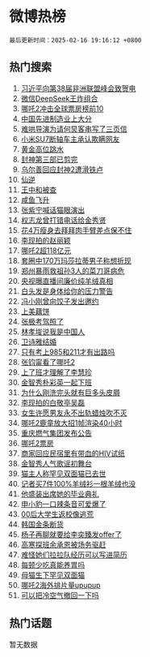 # 微博热榜

`最后更新时间：2025-02-16 19:16:12 +0800`

## 热门搜索

1. [习近平向第38届非洲联盟峰会致贺电](https://m.weibo.cn/search?containerid=100103type%3D1%26t%3D10%26q%3D%23%E4%B9%A0%E8%BF%91%E5%B9%B3%E5%90%91%E7%AC%AC38%E5%B1%8A%E9%9D%9E%E6%B4%B2%E8%81%94%E7%9B%9F%E5%B3%B0%E4%BC%9A%E8%87%B4%E8%B4%BA%E7%94%B5%23&stream_entry_id=51&isnewpage=1&extparam=seat%3D1%26stream_entry_id%3D51%26pos%3D0%26c_type%3D51%26cate%3D10103%26q%3D%2523%25E4%25B9%25A0%25E8%25BF%2591%25E5%25B9%25B3%25E5%2590%2591%25E7%25AC%25AC38%25E5%25B1%258A%25E9%259D%259E%25E6%25B4%25B2%25E8%2581%2594%25E7%259B%259F%25E5%25B3%25B0%25E4%25BC%259A%25E8%2587%25B4%25E8%25B4%25BA%25E7%2594%25B5%2523%26dgr%3D0%26filter_type%3Drealtimehot%26display_time%3D1739704571%26pre_seqid%3D17397045714320225580141)
1. [微信DeepSeek王炸组合](https://m.weibo.cn/search?containerid=100103type%3D1%26t%3D10%26q%3D%23%E5%BE%AE%E4%BF%A1DeepSeek%E7%8E%8B%E7%82%B8%E7%BB%84%E5%90%88%23&stream_entry_id=31&isnewpage=1&extparam=seat%3D1%26realpos%3D1%26pos%3D0%26flag%3D1%26band_rank%3D1%26filter_type%3Drealtimehot%26lcate%3D5001%26c_type%3D31%26cate%3D5001%26stream_entry_id%3D31%26dgr%3D0%26q%3D%2523%25E5%25BE%25AE%25E4%25BF%25A1DeepSeek%25E7%258E%258B%25E7%2582%25B8%25E7%25BB%2584%25E5%2590%2588%2523%26display_time%3D1739704571%26pre_seqid%3D17397045714320225580141)
1. [哪吒2冲击全球票房榜前10](https://m.weibo.cn/search?containerid=100103type%3D1%26t%3D10%26q%3D%23%E5%93%AA%E5%90%922%E5%86%B2%E5%87%BB%E5%85%A8%E7%90%83%E7%A5%A8%E6%88%BF%E6%A6%9C%E5%89%8D10%23&stream_entry_id=31&isnewpage=1&extparam=seat%3D1%26realpos%3D2%26pos%3D1%26flag%3D2%26band_rank%3D2%26filter_type%3Drealtimehot%26lcate%3D5001%26c_type%3D31%26cate%3D5001%26stream_entry_id%3D31%26dgr%3D0%26q%3D%2523%25E5%2593%25AA%25E5%2590%25922%25E5%2586%25B2%25E5%2587%25BB%25E5%2585%25A8%25E7%2590%2583%25E7%25A5%25A8%25E6%2588%25BF%25E6%25A6%259C%25E5%2589%258D10%2523%26display_time%3D1739704571%26pre_seqid%3D17397045714320225580141)
1. [中国先进制造业上大分](https://m.weibo.cn/search?containerid=100103type%3D1%26t%3D10%26q%3D%23%E4%B8%AD%E5%9B%BD%E5%85%88%E8%BF%9B%E5%88%B6%E9%80%A0%E4%B8%9A%E4%B8%8A%E5%A4%A7%E5%88%86%23&stream_entry_id=31&isnewpage=1&extparam=seat%3D1%26realpos%3D3%26pos%3D2%26flag%3D0%26band_rank%3D3%26filter_type%3Drealtimehot%26lcate%3D5001%26c_type%3D31%26cate%3D5001%26stream_entry_id%3D31%26dgr%3D0%26q%3D%2523%25E4%25B8%25AD%25E5%259B%25BD%25E5%2585%2588%25E8%25BF%259B%25E5%2588%25B6%25E9%2580%25A0%25E4%25B8%259A%25E4%25B8%258A%25E5%25A4%25A7%25E5%2588%2586%2523%26display_time%3D1739704571%26pre_seqid%3D17397045714320225580141)
1. [难哄导演为请何炅客串写了三页信](https://m.weibo.cn/search?containerid=100103type%3D1%26t%3D10%26q%3D%23%E9%9A%BE%E5%93%84%E5%AF%BC%E6%BC%94%E4%B8%BA%E8%AF%B7%E4%BD%95%E7%82%85%E5%AE%A2%E4%B8%B2%E5%86%99%E4%BA%86%E4%B8%89%E9%A1%B5%E4%BF%A1%23&stream_entry_id=31&isnewpage=1&extparam=seat%3D1%26realpos%3D4%26pos%3D3%26flag%3D2%26band_rank%3D4%26filter_type%3Drealtimehot%26lcate%3D5001%26c_type%3D31%26cate%3D5001%26stream_entry_id%3D31%26dgr%3D0%26q%3D%2523%25E9%259A%25BE%25E5%2593%2584%25E5%25AF%25BC%25E6%25BC%2594%25E4%25B8%25BA%25E8%25AF%25B7%25E4%25BD%2595%25E7%2582%2585%25E5%25AE%25A2%25E4%25B8%25B2%25E5%2586%2599%25E4%25BA%2586%25E4%25B8%2589%25E9%25A1%25B5%25E4%25BF%25A1%2523%26display_time%3D1739704571%26pre_seqid%3D17397045714320225580141)
1. [小米SU7断轴车主承认欺瞒网友](https://m.weibo.cn/search?containerid=100103type%3D1%26t%3D10%26q%3D%23%E5%B0%8F%E7%B1%B3SU7%E6%96%AD%E8%BD%B4%E8%BD%A6%E4%B8%BB%E6%89%BF%E8%AE%A4%E6%AC%BA%E7%9E%92%E7%BD%91%E5%8F%8B%23&stream_entry_id=31&isnewpage=1&extparam=seat%3D1%26realpos%3D5%26pos%3D4%26flag%3D0%26band_rank%3D5%26filter_type%3Drealtimehot%26lcate%3D5001%26c_type%3D31%26cate%3D5001%26stream_entry_id%3D31%26dgr%3D0%26q%3D%2523%25E5%25B0%258F%25E7%25B1%25B3SU7%25E6%2596%25AD%25E8%25BD%25B4%25E8%25BD%25A6%25E4%25B8%25BB%25E6%2589%25BF%25E8%25AE%25A4%25E6%25AC%25BA%25E7%259E%2592%25E7%25BD%2591%25E5%258F%258B%2523%26display_time%3D1739704571%26pre_seqid%3D17397045714320225580141)
1. [黄金高位跳水](https://m.weibo.cn/search?containerid=100103type%3D1%26t%3D10%26q%3D%23%E9%BB%84%E9%87%91%E9%AB%98%E4%BD%8D%E8%B7%B3%E6%B0%B4%23&stream_entry_id=31&isnewpage=1&extparam=seat%3D1%26realpos%3D6%26pos%3D5%26flag%3D2%26band_rank%3D6%26filter_type%3Drealtimehot%26lcate%3D5001%26c_type%3D31%26cate%3D5001%26stream_entry_id%3D31%26dgr%3D0%26q%3D%2523%25E9%25BB%2584%25E9%2587%2591%25E9%25AB%2598%25E4%25BD%258D%25E8%25B7%25B3%25E6%25B0%25B4%2523%26display_time%3D1739704571%26pre_seqid%3D17397045714320225580141)
1. [封神第三部已剪完](https://m.weibo.cn/search?containerid=100103type%3D1%26t%3D10%26q%3D%23%E5%B0%81%E7%A5%9E%E7%AC%AC%E4%B8%89%E9%83%A8%E5%B7%B2%E5%89%AA%E5%AE%8C%23&stream_entry_id=31&isnewpage=1&extparam=seat%3D1%26realpos%3D7%26pos%3D6%26flag%3D1%26band_rank%3D7%26filter_type%3Drealtimehot%26lcate%3D5001%26c_type%3D31%26cate%3D5001%26stream_entry_id%3D31%26dgr%3D0%26q%3D%2523%25E5%25B0%2581%25E7%25A5%259E%25E7%25AC%25AC%25E4%25B8%2589%25E9%2583%25A8%25E5%25B7%25B2%25E5%2589%25AA%25E5%25AE%258C%2523%26display_time%3D1739704571%26pre_seqid%3D17397045714320225580141)
1. [乌尔善回应封神2遭滑铁卢](https://m.weibo.cn/search?containerid=100103type%3D1%26t%3D10%26q%3D%23%E4%B9%8C%E5%B0%94%E5%96%84%E5%9B%9E%E5%BA%94%E5%B0%81%E7%A5%9E2%E9%81%AD%E6%BB%91%E9%93%81%E5%8D%A2%23&stream_entry_id=31&isnewpage=1&extparam=seat%3D1%26realpos%3D8%26pos%3D7%26flag%3D1%26band_rank%3D8%26filter_type%3Drealtimehot%26lcate%3D5001%26c_type%3D31%26cate%3D5001%26stream_entry_id%3D31%26dgr%3D0%26q%3D%2523%25E4%25B9%258C%25E5%25B0%2594%25E5%2596%2584%25E5%259B%259E%25E5%25BA%2594%25E5%25B0%2581%25E7%25A5%259E2%25E9%2581%25AD%25E6%25BB%2591%25E9%2593%2581%25E5%258D%25A2%2523%26display_time%3D1739704571%26pre_seqid%3D17397045714320225580141)
1. [仙逆](https://m.weibo.cn/search?containerid=100103type%3D1%26t%3D10%26q%3D%E4%BB%99%E9%80%86&stream_entry_id=31&isnewpage=1&extparam=seat%3D1%26realpos%3D9%26pos%3D8%26flag%3D1%26band_rank%3D9%26filter_type%3Drealtimehot%26lcate%3D5001%26c_type%3D31%26cate%3D5001%26stream_entry_id%3D31%26dgr%3D0%26q%3D%25E4%25BB%2599%25E9%2580%2586%26display_time%3D1739704571%26pre_seqid%3D17397045714320225580141)
1. [王中和被查](https://m.weibo.cn/search?containerid=100103type%3D1%26t%3D10%26q%3D%23%E7%8E%8B%E4%B8%AD%E5%92%8C%E8%A2%AB%E6%9F%A5%23&stream_entry_id=31&isnewpage=1&extparam=seat%3D1%26realpos%3D10%26pos%3D9%26flag%3D1%26band_rank%3D10%26filter_type%3Drealtimehot%26lcate%3D5001%26c_type%3D31%26cate%3D5001%26stream_entry_id%3D31%26dgr%3D0%26q%3D%2523%25E7%258E%258B%25E4%25B8%25AD%25E5%2592%258C%25E8%25A2%25AB%25E6%259F%25A5%2523%26display_time%3D1739704571%26pre_seqid%3D17397045714320225580141)
1. [咸鱼飞升](https://m.weibo.cn/search?containerid=100103type%3D1%26t%3D10%26q%3D%E5%92%B8%E9%B1%BC%E9%A3%9E%E5%8D%87&stream_entry_id=31&isnewpage=1&extparam=seat%3D1%26realpos%3D11%26pos%3D10%26flag%3D0%26band_rank%3D11%26filter_type%3Drealtimehot%26lcate%3D5001%26c_type%3D31%26cate%3D5001%26stream_entry_id%3D31%26dgr%3D0%26q%3D%25E5%2592%25B8%25E9%25B1%25BC%25E9%25A3%259E%25E5%258D%2587%26display_time%3D1739704571%26pre_seqid%3D17397045714320225580141)
1. [张紫宁喊话猫眼演出](https://m.weibo.cn/search?containerid=100103type%3D1%26t%3D10%26q%3D%23%E5%BC%A0%E7%B4%AB%E5%AE%81%E5%96%8A%E8%AF%9D%E7%8C%AB%E7%9C%BC%E6%BC%94%E5%87%BA%23&stream_entry_id=31&isnewpage=1&extparam=seat%3D1%26realpos%3D12%26pos%3D11%26flag%3D1%26band_rank%3D12%26filter_type%3Drealtimehot%26lcate%3D5001%26c_type%3D31%26cate%3D5001%26stream_entry_id%3D31%26dgr%3D0%26q%3D%2523%25E5%25BC%25A0%25E7%25B4%25AB%25E5%25AE%2581%25E5%2596%258A%25E8%25AF%259D%25E7%258C%25AB%25E7%259C%25BC%25E6%25BC%2594%25E5%2587%25BA%2523%26display_time%3D1739704571%26pre_seqid%3D17397045714320225580141)
1. [权志龙曾打错电话给金秀贤](https://m.weibo.cn/search?containerid=100103type%3D1%26t%3D10%26q%3D%23%E6%9D%83%E5%BF%97%E9%BE%99%E6%9B%BE%E6%89%93%E9%94%99%E7%94%B5%E8%AF%9D%E7%BB%99%E9%87%91%E7%A7%80%E8%B4%A4%23&stream_entry_id=31&isnewpage=1&extparam=seat%3D1%26realpos%3D13%26pos%3D12%26flag%3D1%26band_rank%3D13%26filter_type%3Drealtimehot%26lcate%3D5001%26c_type%3D31%26cate%3D5001%26stream_entry_id%3D31%26dgr%3D0%26q%3D%2523%25E6%259D%2583%25E5%25BF%2597%25E9%25BE%2599%25E6%259B%25BE%25E6%2589%2593%25E9%2594%2599%25E7%2594%25B5%25E8%25AF%259D%25E7%25BB%2599%25E9%2587%2591%25E7%25A7%2580%25E8%25B4%25A4%2523%26display_time%3D1739704571%26pre_seqid%3D17397045714320225580141)
1. [花4万瘦身去拜拜肉手臂差点保不住](https://m.weibo.cn/search?containerid=100103type%3D1%26t%3D10%26q%3D%23%E8%8A%B14%E4%B8%87%E7%98%A6%E8%BA%AB%E5%8E%BB%E6%8B%9C%E6%8B%9C%E8%82%89%E6%89%8B%E8%87%82%E5%B7%AE%E7%82%B9%E4%BF%9D%E4%B8%8D%E4%BD%8F%23&stream_entry_id=31&isnewpage=1&extparam=seat%3D1%26realpos%3D14%26pos%3D13%26flag%3D0%26band_rank%3D14%26filter_type%3Drealtimehot%26lcate%3D5001%26c_type%3D31%26cate%3D5001%26stream_entry_id%3D31%26dgr%3D0%26q%3D%2523%25E8%258A%25B14%25E4%25B8%2587%25E7%2598%25A6%25E8%25BA%25AB%25E5%258E%25BB%25E6%258B%259C%25E6%258B%259C%25E8%2582%2589%25E6%2589%258B%25E8%2587%2582%25E5%25B7%25AE%25E7%2582%25B9%25E4%25BF%259D%25E4%25B8%258D%25E4%25BD%258F%2523%26display_time%3D1739704571%26pre_seqid%3D17397045714320225580141)
1. [李现拍的赵丽颖](https://m.weibo.cn/search?containerid=100103type%3D1%26t%3D10%26q%3D%23%E6%9D%8E%E7%8E%B0%E6%8B%8D%E7%9A%84%E8%B5%B5%E4%B8%BD%E9%A2%96%23&stream_entry_id=31&isnewpage=1&extparam=seat%3D1%26realpos%3D15%26pos%3D14%26flag%3D2%26band_rank%3D15%26filter_type%3Drealtimehot%26lcate%3D5001%26c_type%3D31%26cate%3D5001%26stream_entry_id%3D31%26dgr%3D0%26q%3D%2523%25E6%259D%258E%25E7%258E%25B0%25E6%258B%258D%25E7%259A%2584%25E8%25B5%25B5%25E4%25B8%25BD%25E9%25A2%2596%2523%26display_time%3D1739704571%26pre_seqid%3D17397045714320225580141)
1. [哪吒2超118亿元](https://m.weibo.cn/search?containerid=100103type%3D1%26t%3D10%26q%3D%23%E5%93%AA%E5%90%922%E8%B6%85118%E4%BA%BF%E5%85%83%23&stream_entry_id=31&isnewpage=1&extparam=seat%3D1%26realpos%3D16%26pos%3D15%26flag%3D0%26band_rank%3D16%26filter_type%3Drealtimehot%26lcate%3D5001%26c_type%3D31%26cate%3D5001%26stream_entry_id%3D31%26dgr%3D0%26q%3D%2523%25E5%2593%25AA%25E5%2590%25922%25E8%25B6%2585118%25E4%25BA%25BF%25E5%2585%2583%2523%26display_time%3D1739704571%26pre_seqid%3D17397045714320225580141)
1. [套圈中170万玛莎拉蒂男子称想折现](https://m.weibo.cn/search?containerid=100103type%3D1%26t%3D10%26q%3D%23%E5%A5%97%E5%9C%88%E4%B8%AD170%E4%B8%87%E7%8E%9B%E8%8E%8E%E6%8B%89%E8%92%82%E7%94%B7%E5%AD%90%E7%A7%B0%E6%83%B3%E6%8A%98%E7%8E%B0%23&stream_entry_id=31&isnewpage=1&extparam=seat%3D1%26realpos%3D17%26pos%3D16%26flag%3D2%26band_rank%3D17%26filter_type%3Drealtimehot%26lcate%3D5001%26c_type%3D31%26cate%3D5001%26stream_entry_id%3D31%26dgr%3D0%26q%3D%2523%25E5%25A5%2597%25E5%259C%2588%25E4%25B8%25AD170%25E4%25B8%2587%25E7%258E%259B%25E8%258E%258E%25E6%258B%2589%25E8%2592%2582%25E7%2594%25B7%25E5%25AD%2590%25E7%25A7%25B0%25E6%2583%25B3%25E6%258A%2598%25E7%258E%25B0%2523%26display_time%3D1739704571%26pre_seqid%3D17397045714320225580141)
1. [郑州暴雨救祖孙3人的菜刀哥病危](https://m.weibo.cn/search?containerid=100103type%3D1%26t%3D10%26q%3D%23%E9%83%91%E5%B7%9E%E6%9A%B4%E9%9B%A8%E6%95%91%E7%A5%96%E5%AD%993%E4%BA%BA%E7%9A%84%E8%8F%9C%E5%88%80%E5%93%A5%E7%97%85%E5%8D%B1%23&stream_entry_id=31&isnewpage=1&extparam=seat%3D1%26realpos%3D18%26pos%3D17%26flag%3D1%26band_rank%3D18%26filter_type%3Drealtimehot%26lcate%3D5001%26c_type%3D31%26cate%3D5001%26stream_entry_id%3D31%26dgr%3D0%26q%3D%2523%25E9%2583%2591%25E5%25B7%259E%25E6%259A%25B4%25E9%259B%25A8%25E6%2595%2591%25E7%25A5%2596%25E5%25AD%25993%25E4%25BA%25BA%25E7%259A%2584%25E8%258F%259C%25E5%2588%2580%25E5%2593%25A5%25E7%2597%2585%25E5%258D%25B1%2523%26display_time%3D1739704571%26pre_seqid%3D17397045714320225580141)
1. [央视曝直播间廉价纯羊绒真相](https://m.weibo.cn/search?containerid=100103type%3D1%26t%3D10%26q%3D%23%E5%A4%AE%E8%A7%86%E6%9B%9D%E7%9B%B4%E6%92%AD%E9%97%B4%E5%BB%89%E4%BB%B7%E7%BA%AF%E7%BE%8A%E7%BB%92%E7%9C%9F%E7%9B%B8%23&stream_entry_id=31&isnewpage=1&extparam=seat%3D1%26realpos%3D19%26pos%3D18%26flag%3D0%26band_rank%3D19%26filter_type%3Drealtimehot%26lcate%3D5001%26c_type%3D31%26cate%3D5001%26stream_entry_id%3D31%26dgr%3D0%26q%3D%2523%25E5%25A4%25AE%25E8%25A7%2586%25E6%259B%259D%25E7%259B%25B4%25E6%2592%25AD%25E9%2597%25B4%25E5%25BB%2589%25E4%25BB%25B7%25E7%25BA%25AF%25E7%25BE%258A%25E7%25BB%2592%25E7%259C%259F%25E7%259B%25B8%2523%26display_time%3D1739704571%26pre_seqid%3D17397045714320225580141)
1. [白头发是身体给你的压力警告](https://m.weibo.cn/search?containerid=100103type%3D1%26t%3D10%26q%3D%23%E7%99%BD%E5%A4%B4%E5%8F%91%E6%98%AF%E8%BA%AB%E4%BD%93%E7%BB%99%E4%BD%A0%E7%9A%84%E5%8E%8B%E5%8A%9B%E8%AD%A6%E5%91%8A%23&stream_entry_id=31&isnewpage=1&extparam=seat%3D1%26realpos%3D20%26pos%3D19%26flag%3D0%26band_rank%3D20%26filter_type%3Drealtimehot%26lcate%3D5001%26c_type%3D31%26cate%3D5001%26stream_entry_id%3D31%26dgr%3D0%26q%3D%2523%25E7%2599%25BD%25E5%25A4%25B4%25E5%258F%2591%25E6%2598%25AF%25E8%25BA%25AB%25E4%25BD%2593%25E7%25BB%2599%25E4%25BD%25A0%25E7%259A%2584%25E5%258E%258B%25E5%258A%259B%25E8%25AD%25A6%25E5%2591%258A%2523%26display_time%3D1739704571%26pre_seqid%3D17397045714320225580141)
1. [冯小刚曾向饺子发出邀约](https://m.weibo.cn/search?containerid=100103type%3D1%26t%3D10%26q%3D%23%E5%86%AF%E5%B0%8F%E5%88%9A%E6%9B%BE%E5%90%91%E9%A5%BA%E5%AD%90%E5%8F%91%E5%87%BA%E9%82%80%E7%BA%A6%23&stream_entry_id=31&isnewpage=1&extparam=seat%3D1%26realpos%3D21%26pos%3D20%26flag%3D1%26band_rank%3D21%26filter_type%3Drealtimehot%26lcate%3D5001%26c_type%3D31%26cate%3D5001%26stream_entry_id%3D31%26dgr%3D0%26q%3D%2523%25E5%2586%25AF%25E5%25B0%258F%25E5%2588%259A%25E6%259B%25BE%25E5%2590%2591%25E9%25A5%25BA%25E5%25AD%2590%25E5%258F%2591%25E5%2587%25BA%25E9%2582%2580%25E7%25BA%25A6%2523%26display_time%3D1739704571%26pre_seqid%3D17397045714320225580141)
1. [上美藕饼](https://m.weibo.cn/search?containerid=100103type%3D1%26t%3D10%26q%3D%E4%B8%8A%E7%BE%8E%E8%97%95%E9%A5%BC&stream_entry_id=31&isnewpage=1&extparam=seat%3D1%26realpos%3D22%26pos%3D21%26flag%3D0%26band_rank%3D22%26filter_type%3Drealtimehot%26lcate%3D5001%26c_type%3D31%26cate%3D5001%26stream_entry_id%3D31%26dgr%3D0%26q%3D%25E4%25B8%258A%25E7%25BE%258E%25E8%2597%2595%25E9%25A5%25BC%26display_time%3D1739704571%26pre_seqid%3D17397045714320225580141)
1. [张极考驾照了](https://m.weibo.cn/search?containerid=100103type%3D1%26t%3D10%26q%3D%23%E5%BC%A0%E6%9E%81%E8%80%83%E9%A9%BE%E7%85%A7%E4%BA%86%23&stream_entry_id=31&isnewpage=1&extparam=seat%3D1%26realpos%3D23%26pos%3D22%26flag%3D1%26band_rank%3D23%26filter_type%3Drealtimehot%26lcate%3D5001%26c_type%3D31%26cate%3D5001%26stream_entry_id%3D31%26dgr%3D0%26q%3D%2523%25E5%25BC%25A0%25E6%259E%2581%25E8%2580%2583%25E9%25A9%25BE%25E7%2585%25A7%25E4%25BA%2586%2523%26display_time%3D1739704571%26pre_seqid%3D17397045714320225580141)
1. [林孝埈说我是中国人](https://m.weibo.cn/search?containerid=100103type%3D1%26t%3D10%26q%3D%23%E6%9E%97%E5%AD%9D%E5%9F%88%E8%AF%B4%E6%88%91%E6%98%AF%E4%B8%AD%E5%9B%BD%E4%BA%BA%23&stream_entry_id=31&isnewpage=1&extparam=seat%3D1%26realpos%3D24%26pos%3D23%26flag%3D0%26band_rank%3D24%26filter_type%3Drealtimehot%26lcate%3D5001%26c_type%3D31%26cate%3D5001%26stream_entry_id%3D31%26dgr%3D0%26q%3D%2523%25E6%259E%2597%25E5%25AD%259D%25E5%259F%2588%25E8%25AF%25B4%25E6%2588%2591%25E6%2598%25AF%25E4%25B8%25AD%25E5%259B%25BD%25E4%25BA%25BA%2523%26display_time%3D1739704571%26pre_seqid%3D17397045714320225580141)
1. [卫诗雅结婚](https://m.weibo.cn/search?containerid=100103type%3D1%26t%3D10%26q%3D%23%E5%8D%AB%E8%AF%97%E9%9B%85%E7%BB%93%E5%A9%9A%23&stream_entry_id=31&isnewpage=1&extparam=seat%3D1%26realpos%3D25%26pos%3D24%26flag%3D0%26band_rank%3D25%26filter_type%3Drealtimehot%26lcate%3D5001%26c_type%3D31%26cate%3D5001%26stream_entry_id%3D31%26dgr%3D0%26q%3D%2523%25E5%258D%25AB%25E8%25AF%2597%25E9%259B%2585%25E7%25BB%2593%25E5%25A9%259A%2523%26display_time%3D1739704571%26pre_seqid%3D17397045714320225580141)
1. [只有考上985和211才有出路吗](https://m.weibo.cn/search?containerid=100103type%3D1%26t%3D10%26q%3D%23%E5%8F%AA%E6%9C%89%E8%80%83%E4%B8%8A985%E5%92%8C211%E6%89%8D%E6%9C%89%E5%87%BA%E8%B7%AF%E5%90%97%23&stream_entry_id=31&isnewpage=1&extparam=seat%3D1%26realpos%3D26%26pos%3D25%26flag%3D1%26band_rank%3D26%26filter_type%3Drealtimehot%26lcate%3D5001%26c_type%3D31%26cate%3D5001%26stream_entry_id%3D31%26dgr%3D0%26q%3D%2523%25E5%258F%25AA%25E6%259C%2589%25E8%2580%2583%25E4%25B8%258A985%25E5%2592%258C211%25E6%2589%258D%25E6%259C%2589%25E5%2587%25BA%25E8%25B7%25AF%25E5%2590%2597%2523%26display_time%3D1739704571%26pre_seqid%3D17397045714320225580141)
1. [张钧甯看了哪吒2](https://m.weibo.cn/search?containerid=100103type%3D1%26t%3D10%26q%3D%23%E5%BC%A0%E9%92%A7%E7%94%AF%E7%9C%8B%E4%BA%86%E5%93%AA%E5%90%922%23&stream_entry_id=31&isnewpage=1&extparam=seat%3D1%26realpos%3D27%26pos%3D26%26flag%3D1%26band_rank%3D27%26filter_type%3Drealtimehot%26lcate%3D5001%26c_type%3D31%26cate%3D5001%26stream_entry_id%3D31%26dgr%3D0%26q%3D%2523%25E5%25BC%25A0%25E9%2592%25A7%25E7%2594%25AF%25E7%259C%258B%25E4%25BA%2586%25E5%2593%25AA%25E5%2590%25922%2523%26display_time%3D1739704571%26pre_seqid%3D17397045714320225580141)
1. [上了班才理解了李慧珍](https://m.weibo.cn/search?containerid=100103type%3D1%26t%3D10%26q%3D%E4%B8%8A%E4%BA%86%E7%8F%AD%E6%89%8D%E7%90%86%E8%A7%A3%E4%BA%86%E6%9D%8E%E6%85%A7%E7%8F%8D&stream_entry_id=31&isnewpage=1&extparam=seat%3D1%26realpos%3D28%26pos%3D27%26flag%3D0%26band_rank%3D28%26filter_type%3Drealtimehot%26lcate%3D5001%26c_type%3D31%26cate%3D5001%26stream_entry_id%3D31%26dgr%3D0%26q%3D%25E4%25B8%258A%25E4%25BA%2586%25E7%258F%25AD%25E6%2589%258D%25E7%2590%2586%25E8%25A7%25A3%25E4%25BA%2586%25E6%259D%258E%25E6%2585%25A7%25E7%258F%258D%26display_time%3D1739704571%26pre_seqid%3D17397045714320225580141)
1. [金智秀朴彩英一起下班](https://m.weibo.cn/search?containerid=100103type%3D1%26t%3D10%26q%3D%23%E9%87%91%E6%99%BA%E7%A7%80%E6%9C%B4%E5%BD%A9%E8%8B%B1%E4%B8%80%E8%B5%B7%E4%B8%8B%E7%8F%AD%23&stream_entry_id=31&isnewpage=1&extparam=seat%3D1%26realpos%3D29%26pos%3D28%26flag%3D1%26band_rank%3D29%26filter_type%3Drealtimehot%26lcate%3D5001%26c_type%3D31%26cate%3D5001%26stream_entry_id%3D31%26dgr%3D0%26q%3D%2523%25E9%2587%2591%25E6%2599%25BA%25E7%25A7%2580%25E6%259C%25B4%25E5%25BD%25A9%25E8%258B%25B1%25E4%25B8%2580%25E8%25B5%25B7%25E4%25B8%258B%25E7%258F%25AD%2523%26display_time%3D1739704571%26pre_seqid%3D17397045714320225580141)
1. [为什么刚洗完头就有巨多头皮屑](https://m.weibo.cn/search?containerid=100103type%3D1%26t%3D10%26q%3D%23%E4%B8%BA%E4%BB%80%E4%B9%88%E5%88%9A%E6%B4%97%E5%AE%8C%E5%A4%B4%E5%B0%B1%E6%9C%89%E5%B7%A8%E5%A4%9A%E5%A4%B4%E7%9A%AE%E5%B1%91%23&stream_entry_id=31&isnewpage=1&extparam=seat%3D1%26realpos%3D30%26pos%3D29%26flag%3D0%26band_rank%3D30%26filter_type%3Drealtimehot%26lcate%3D5001%26c_type%3D31%26cate%3D5001%26stream_entry_id%3D31%26dgr%3D0%26q%3D%2523%25E4%25B8%25BA%25E4%25BB%2580%25E4%25B9%2588%25E5%2588%259A%25E6%25B4%2597%25E5%25AE%258C%25E5%25A4%25B4%25E5%25B0%25B1%25E6%259C%2589%25E5%25B7%25A8%25E5%25A4%259A%25E5%25A4%25B4%25E7%259A%25AE%25E5%25B1%2591%2523%26display_time%3D1739704571%26pre_seqid%3D17397045714320225580141)
1. [李现拍的白敬亭吴磊](https://m.weibo.cn/search?containerid=100103type%3D1%26t%3D10%26q%3D%23%E6%9D%8E%E7%8E%B0%E6%8B%8D%E7%9A%84%E7%99%BD%E6%95%AC%E4%BA%AD%E5%90%B4%E7%A3%8A%23&stream_entry_id=31&isnewpage=1&extparam=seat%3D1%26realpos%3D31%26pos%3D30%26flag%3D0%26band_rank%3D31%26filter_type%3Drealtimehot%26lcate%3D5001%26c_type%3D31%26cate%3D5001%26stream_entry_id%3D31%26dgr%3D0%26q%3D%2523%25E6%259D%258E%25E7%258E%25B0%25E6%258B%258D%25E7%259A%2584%25E7%2599%25BD%25E6%2595%25AC%25E4%25BA%25AD%25E5%2590%25B4%25E7%25A3%258A%2523%26display_time%3D1739704571%26pre_seqid%3D17397045714320225580141)
1. [女生许愿男友永不出轨蜡烛吹不灭](https://m.weibo.cn/search?containerid=100103type%3D1%26t%3D10%26q%3D%23%E5%A5%B3%E7%94%9F%E8%AE%B8%E6%84%BF%E7%94%B7%E5%8F%8B%E6%B0%B8%E4%B8%8D%E5%87%BA%E8%BD%A8%E8%9C%A1%E7%83%9B%E5%90%B9%E4%B8%8D%E7%81%AD%23&stream_entry_id=31&isnewpage=1&extparam=seat%3D1%26realpos%3D32%26pos%3D31%26flag%3D0%26band_rank%3D32%26filter_type%3Drealtimehot%26lcate%3D5001%26c_type%3D31%26cate%3D5001%26stream_entry_id%3D31%26dgr%3D0%26q%3D%2523%25E5%25A5%25B3%25E7%2594%259F%25E8%25AE%25B8%25E6%2584%25BF%25E7%2594%25B7%25E5%258F%258B%25E6%25B0%25B8%25E4%25B8%258D%25E5%2587%25BA%25E8%25BD%25A8%25E8%259C%25A1%25E7%2583%259B%25E5%2590%25B9%25E4%25B8%258D%25E7%2581%25AD%2523%26display_time%3D1739704571%26pre_seqid%3D17397045714320225580141)
1. [哪吒2鹿童放大招1帧渲染40小时](https://m.weibo.cn/search?containerid=100103type%3D1%26t%3D10%26q%3D%23%E5%93%AA%E5%90%922%E9%B9%BF%E7%AB%A5%E6%94%BE%E5%A4%A7%E6%8B%9B1%E5%B8%A7%E6%B8%B2%E6%9F%9340%E5%B0%8F%E6%97%B6%23&stream_entry_id=31&isnewpage=1&extparam=seat%3D1%26realpos%3D33%26pos%3D32%26flag%3D0%26band_rank%3D33%26filter_type%3Drealtimehot%26lcate%3D5001%26c_type%3D31%26cate%3D5001%26stream_entry_id%3D31%26dgr%3D0%26q%3D%2523%25E5%2593%25AA%25E5%2590%25922%25E9%25B9%25BF%25E7%25AB%25A5%25E6%2594%25BE%25E5%25A4%25A7%25E6%258B%259B1%25E5%25B8%25A7%25E6%25B8%25B2%25E6%259F%259340%25E5%25B0%258F%25E6%2597%25B6%2523%26display_time%3D1739704571%26pre_seqid%3D17397045714320225580141)
1. [重庆燃气集团发布公告](https://m.weibo.cn/search?containerid=100103type%3D1%26t%3D10%26q%3D%23%E9%87%8D%E5%BA%86%E7%87%83%E6%B0%94%E9%9B%86%E5%9B%A2%E5%8F%91%E5%B8%83%E5%85%AC%E5%91%8A%23&stream_entry_id=31&isnewpage=1&extparam=seat%3D1%26realpos%3D34%26pos%3D33%26flag%3D1%26band_rank%3D34%26filter_type%3Drealtimehot%26lcate%3D5001%26c_type%3D31%26cate%3D5001%26stream_entry_id%3D31%26dgr%3D0%26q%3D%2523%25E9%2587%258D%25E5%25BA%2586%25E7%2587%2583%25E6%25B0%2594%25E9%259B%2586%25E5%259B%25A2%25E5%258F%2591%25E5%25B8%2583%25E5%2585%25AC%25E5%2591%258A%2523%26display_time%3D1739704571%26pre_seqid%3D17397045714320225580141)
1. [哪吒2票房](https://m.weibo.cn/search?containerid=100103type%3D1%26t%3D10%26q%3D%E5%93%AA%E5%90%922%E7%A5%A8%E6%88%BF&stream_entry_id=31&isnewpage=1&extparam=seat%3D1%26realpos%3D35%26pos%3D34%26flag%3D0%26band_rank%3D35%26filter_type%3Drealtimehot%26lcate%3D5001%26c_type%3D31%26cate%3D5001%26stream_entry_id%3D31%26dgr%3D0%26q%3D%25E5%2593%25AA%25E5%2590%25922%25E7%25A5%25A8%25E6%2588%25BF%26display_time%3D1739704571%26pre_seqid%3D17397045714320225580141)
1. [商家回应民宿里有带血的HIV试纸](https://m.weibo.cn/search?containerid=100103type%3D1%26t%3D10%26q%3D%23%E5%95%86%E5%AE%B6%E5%9B%9E%E5%BA%94%E6%B0%91%E5%AE%BF%E9%87%8C%E6%9C%89%E5%B8%A6%E8%A1%80%E7%9A%84HIV%E8%AF%95%E7%BA%B8%23&stream_entry_id=31&isnewpage=1&extparam=seat%3D1%26realpos%3D36%26pos%3D35%26flag%3D0%26band_rank%3D36%26filter_type%3Drealtimehot%26lcate%3D5001%26c_type%3D31%26cate%3D5001%26stream_entry_id%3D31%26dgr%3D0%26q%3D%2523%25E5%2595%2586%25E5%25AE%25B6%25E5%259B%259E%25E5%25BA%2594%25E6%25B0%2591%25E5%25AE%25BF%25E9%2587%258C%25E6%259C%2589%25E5%25B8%25A6%25E8%25A1%2580%25E7%259A%2584HIV%25E8%25AF%2595%25E7%25BA%25B8%2523%26display_time%3D1739704571%26pre_seqid%3D17397045714320225580141)
1. [金智秀人气歌谣初舞台](https://m.weibo.cn/search?containerid=100103type%3D1%26t%3D10%26q%3D%23%E9%87%91%E6%99%BA%E7%A7%80%E4%BA%BA%E6%B0%94%E6%AD%8C%E8%B0%A3%E5%88%9D%E8%88%9E%E5%8F%B0%23&stream_entry_id=31&isnewpage=1&extparam=seat%3D1%26realpos%3D37%26pos%3D36%26flag%3D1%26band_rank%3D37%26filter_type%3Drealtimehot%26lcate%3D5001%26c_type%3D31%26cate%3D5001%26stream_entry_id%3D31%26dgr%3D0%26q%3D%2523%25E9%2587%2591%25E6%2599%25BA%25E7%25A7%2580%25E4%25BA%25BA%25E6%25B0%2594%25E6%25AD%258C%25E8%25B0%25A3%25E5%2588%259D%25E8%2588%259E%25E5%258F%25B0%2523%26display_time%3D1739704571%26pre_seqid%3D17397045714320225580141)
1. [猫主人称罕见双面猫已去世](https://m.weibo.cn/search?containerid=100103type%3D1%26t%3D10%26q%3D%23%E7%8C%AB%E4%B8%BB%E4%BA%BA%E7%A7%B0%E7%BD%95%E8%A7%81%E5%8F%8C%E9%9D%A2%E7%8C%AB%E5%B7%B2%E5%8E%BB%E4%B8%96%23&stream_entry_id=31&isnewpage=1&extparam=seat%3D1%26realpos%3D38%26pos%3D37%26flag%3D0%26band_rank%3D38%26filter_type%3Drealtimehot%26lcate%3D5001%26c_type%3D31%26cate%3D5001%26stream_entry_id%3D31%26dgr%3D0%26q%3D%2523%25E7%258C%25AB%25E4%25B8%25BB%25E4%25BA%25BA%25E7%25A7%25B0%25E7%25BD%2595%25E8%25A7%2581%25E5%258F%258C%25E9%259D%25A2%25E7%258C%25AB%25E5%25B7%25B2%25E5%258E%25BB%25E4%25B8%2596%2523%26display_time%3D1739704571%26pre_seqid%3D17397045714320225580141)
1. [记者买7件100%羊绒衫一根羊绒也没](https://m.weibo.cn/search?containerid=100103type%3D1%26t%3D10%26q%3D%23%E8%AE%B0%E8%80%85%E4%B9%B07%E4%BB%B6100%25%E7%BE%8A%E7%BB%92%E8%A1%AB%E4%B8%80%E6%A0%B9%E7%BE%8A%E7%BB%92%E4%B9%9F%E6%B2%A1%23&stream_entry_id=31&isnewpage=1&extparam=seat%3D1%26realpos%3D39%26pos%3D38%26flag%3D0%26band_rank%3D39%26filter_type%3Drealtimehot%26lcate%3D5001%26c_type%3D31%26cate%3D5001%26stream_entry_id%3D31%26dgr%3D0%26q%3D%2523%25E8%25AE%25B0%25E8%2580%2585%25E4%25B9%25B07%25E4%25BB%25B6100%2525%25E7%25BE%258A%25E7%25BB%2592%25E8%25A1%25AB%25E4%25B8%2580%25E6%25A0%25B9%25E7%25BE%258A%25E7%25BB%2592%25E4%25B9%259F%25E6%25B2%25A1%2523%26display_time%3D1739704571%26pre_seqid%3D17397045714320225580141)
1. [他盛装出席她的毕业典礼](https://m.weibo.cn/search?containerid=100103type%3D1%26t%3D10%26q%3D%E4%BB%96%E7%9B%9B%E8%A3%85%E5%87%BA%E5%B8%AD%E5%A5%B9%E7%9A%84%E6%AF%95%E4%B8%9A%E5%85%B8%E7%A4%BC&stream_entry_id=31&isnewpage=1&extparam=seat%3D1%26realpos%3D40%26pos%3D39%26flag%3D0%26band_rank%3D40%26filter_type%3Drealtimehot%26lcate%3D5001%26c_type%3D31%26cate%3D5001%26stream_entry_id%3D31%26dgr%3D0%26q%3D%25E4%25BB%2596%25E7%259B%259B%25E8%25A3%2585%25E5%2587%25BA%25E5%25B8%25AD%25E5%25A5%25B9%25E7%259A%2584%25E6%25AF%2595%25E4%25B8%259A%25E5%2585%25B8%25E7%25A4%25BC%26display_time%3D1739704571%26pre_seqid%3D17397045714320225580141)
1. [申小豹一口辣条音可爱爆了](https://m.weibo.cn/search?containerid=100103type%3D1%26t%3D10%26q%3D%23%E7%94%B3%E5%B0%8F%E8%B1%B9%E4%B8%80%E5%8F%A3%E8%BE%A3%E6%9D%A1%E9%9F%B3%E5%8F%AF%E7%88%B1%E7%88%86%E4%BA%86%23&stream_entry_id=31&isnewpage=1&extparam=seat%3D1%26realpos%3D41%26pos%3D40%26flag%3D0%26band_rank%3D41%26filter_type%3Drealtimehot%26lcate%3D5001%26c_type%3D31%26cate%3D5001%26stream_entry_id%3D31%26dgr%3D0%26q%3D%2523%25E7%2594%25B3%25E5%25B0%258F%25E8%25B1%25B9%25E4%25B8%2580%25E5%258F%25A3%25E8%25BE%25A3%25E6%259D%25A1%25E9%259F%25B3%25E5%258F%25AF%25E7%2588%25B1%25E7%2588%2586%25E4%25BA%2586%2523%26display_time%3D1739704571%26pre_seqid%3D17397045714320225580141)
1. [00后大学生返校像逃荒](https://m.weibo.cn/search?containerid=100103type%3D1%26t%3D10%26q%3D00%E5%90%8E%E5%A4%A7%E5%AD%A6%E7%94%9F%E8%BF%94%E6%A0%A1%E5%83%8F%E9%80%83%E8%8D%92&stream_entry_id=31&isnewpage=1&extparam=seat%3D1%26realpos%3D42%26pos%3D41%26flag%3D1%26band_rank%3D42%26filter_type%3Drealtimehot%26lcate%3D5001%26c_type%3D31%26cate%3D5001%26stream_entry_id%3D31%26dgr%3D0%26q%3D00%25E5%2590%258E%25E5%25A4%25A7%25E5%25AD%25A6%25E7%2594%259F%25E8%25BF%2594%25E6%25A0%25A1%25E5%2583%258F%25E9%2580%2583%25E8%258D%2592%26display_time%3D1739704571%26pre_seqid%3D17397045714320225580141)
1. [韩国金条断货](https://m.weibo.cn/search?containerid=100103type%3D1%26t%3D10%26q%3D%23%E9%9F%A9%E5%9B%BD%E9%87%91%E6%9D%A1%E6%96%AD%E8%B4%A7%23&stream_entry_id=31&isnewpage=1&extparam=seat%3D1%26realpos%3D43%26pos%3D42%26flag%3D1%26band_rank%3D43%26filter_type%3Drealtimehot%26lcate%3D5001%26c_type%3D31%26cate%3D5001%26stream_entry_id%3D31%26dgr%3D0%26q%3D%2523%25E9%259F%25A9%25E5%259B%25BD%25E9%2587%2591%25E6%259D%25A1%25E6%2596%25AD%25E8%25B4%25A7%2523%26display_time%3D1739704571%26pre_seqid%3D17397045714320225580141)
1. [杨子再聊就要给李奕臻发offer了](https://m.weibo.cn/search?containerid=100103type%3D1%26t%3D10%26q%3D%E6%9D%A8%E5%AD%90%E5%86%8D%E8%81%8A%E5%B0%B1%E8%A6%81%E7%BB%99%E6%9D%8E%E5%A5%95%E8%87%BB%E5%8F%91offer%E4%BA%86&stream_entry_id=31&isnewpage=1&extparam=seat%3D1%26realpos%3D44%26pos%3D43%26flag%3D1%26band_rank%3D44%26filter_type%3Drealtimehot%26lcate%3D5001%26c_type%3D31%26cate%3D5001%26stream_entry_id%3D31%26dgr%3D0%26q%3D%25E6%259D%25A8%25E5%25AD%2590%25E5%2586%258D%25E8%2581%258A%25E5%25B0%25B1%25E8%25A6%2581%25E7%25BB%2599%25E6%259D%258E%25E5%25A5%2595%25E8%2587%25BB%25E5%258F%2591offer%25E4%25BA%2586%26display_time%3D1739704571%26pre_seqid%3D17397045714320225580141)
1. [高寒探班余承恩被场务驱赶](https://m.weibo.cn/search?containerid=100103type%3D1%26t%3D10%26q%3D%E9%AB%98%E5%AF%92%E6%8E%A2%E7%8F%AD%E4%BD%99%E6%89%BF%E6%81%A9%E8%A2%AB%E5%9C%BA%E5%8A%A1%E9%A9%B1%E8%B5%B6&stream_entry_id=31&isnewpage=1&extparam=seat%3D1%26realpos%3D45%26pos%3D44%26flag%3D0%26band_rank%3D45%26filter_type%3Drealtimehot%26lcate%3D5001%26c_type%3D31%26cate%3D5001%26stream_entry_id%3D31%26dgr%3D0%26q%3D%25E9%25AB%2598%25E5%25AF%2592%25E6%258E%25A2%25E7%258F%25AD%25E4%25BD%2599%25E6%2589%25BF%25E6%2581%25A9%25E8%25A2%25AB%25E5%259C%25BA%25E5%258A%25A1%25E9%25A9%25B1%25E8%25B5%25B6%26display_time%3D1739704571%26pre_seqid%3D17397045714320225580141)
1. [难怪她们拉拉队经历可以写进简历](https://m.weibo.cn/search?containerid=100103type%3D1%26t%3D10%26q%3D%E9%9A%BE%E6%80%AA%E5%A5%B9%E4%BB%AC%E6%8B%89%E6%8B%89%E9%98%9F%E7%BB%8F%E5%8E%86%E5%8F%AF%E4%BB%A5%E5%86%99%E8%BF%9B%E7%AE%80%E5%8E%86&stream_entry_id=31&isnewpage=1&extparam=seat%3D1%26realpos%3D46%26pos%3D45%26flag%3D1%26band_rank%3D46%26filter_type%3Drealtimehot%26lcate%3D5001%26c_type%3D31%26cate%3D5001%26stream_entry_id%3D31%26dgr%3D0%26q%3D%25E9%259A%25BE%25E6%2580%25AA%25E5%25A5%25B9%25E4%25BB%25AC%25E6%258B%2589%25E6%258B%2589%25E9%2598%259F%25E7%25BB%258F%25E5%258E%2586%25E5%258F%25AF%25E4%25BB%25A5%25E5%2586%2599%25E8%25BF%259B%25E7%25AE%2580%25E5%258E%2586%26display_time%3D1739704571%26pre_seqid%3D17397045714320225580141)
1. [每顿少吃真能养胃吗](https://m.weibo.cn/search?containerid=100103type%3D1%26t%3D10%26q%3D%23%E6%AF%8F%E9%A1%BF%E5%B0%91%E5%90%83%E7%9C%9F%E8%83%BD%E5%85%BB%E8%83%83%E5%90%97%23&stream_entry_id=31&isnewpage=1&extparam=seat%3D1%26realpos%3D47%26pos%3D46%26flag%3D1%26band_rank%3D47%26filter_type%3Drealtimehot%26lcate%3D5001%26c_type%3D31%26cate%3D5001%26stream_entry_id%3D31%26dgr%3D0%26q%3D%2523%25E6%25AF%258F%25E9%25A1%25BF%25E5%25B0%2591%25E5%2590%2583%25E7%259C%259F%25E8%2583%25BD%25E5%2585%25BB%25E8%2583%2583%25E5%2590%2597%2523%26display_time%3D1739704571%26pre_seqid%3D17397045714320225580141)
1. [母猫生下罕见双面猫](https://m.weibo.cn/search?containerid=100103type%3D1%26t%3D10%26q%3D%23%E6%AF%8D%E7%8C%AB%E7%94%9F%E4%B8%8B%E7%BD%95%E8%A7%81%E5%8F%8C%E9%9D%A2%E7%8C%AB%23&stream_entry_id=31&isnewpage=1&extparam=seat%3D1%26realpos%3D48%26pos%3D47%26flag%3D0%26band_rank%3D48%26filter_type%3Drealtimehot%26lcate%3D5001%26c_type%3D31%26cate%3D5001%26stream_entry_id%3D31%26dgr%3D0%26q%3D%2523%25E6%25AF%258D%25E7%258C%25AB%25E7%2594%259F%25E4%25B8%258B%25E7%25BD%2595%25E8%25A7%2581%25E5%258F%258C%25E9%259D%25A2%25E7%258C%25AB%2523%26display_time%3D1739704571%26pre_seqid%3D17397045714320225580141)
1. [哪吒2海外排片量upupup](https://m.weibo.cn/search?containerid=100103type%3D1%26t%3D10%26q%3D%23%E5%93%AA%E5%90%922%E6%B5%B7%E5%A4%96%E6%8E%92%E7%89%87%E9%87%8Fupupup%23&stream_entry_id=31&isnewpage=1&extparam=seat%3D1%26realpos%3D49%26pos%3D48%26flag%3D0%26band_rank%3D49%26filter_type%3Drealtimehot%26lcate%3D5001%26c_type%3D31%26cate%3D5001%26stream_entry_id%3D31%26dgr%3D0%26q%3D%2523%25E5%2593%25AA%25E5%2590%25922%25E6%25B5%25B7%25E5%25A4%2596%25E6%258E%2592%25E7%2589%2587%25E9%2587%258Fupupup%2523%26display_time%3D1739704571%26pre_seqid%3D17397045714320225580141)
1. [可以把冷空气撤回一下吗](https://m.weibo.cn/search?containerid=100103type%3D1%26t%3D10%26q%3D%23%E5%8F%AF%E4%BB%A5%E6%8A%8A%E5%86%B7%E7%A9%BA%E6%B0%94%E6%92%A4%E5%9B%9E%E4%B8%80%E4%B8%8B%E5%90%97%23&stream_entry_id=31&isnewpage=1&extparam=seat%3D1%26realpos%3D50%26pos%3D49%26flag%3D0%26band_rank%3D50%26filter_type%3Drealtimehot%26lcate%3D5001%26c_type%3D31%26cate%3D5001%26stream_entry_id%3D31%26dgr%3D0%26q%3D%2523%25E5%258F%25AF%25E4%25BB%25A5%25E6%258A%258A%25E5%2586%25B7%25E7%25A9%25BA%25E6%25B0%2594%25E6%2592%25A4%25E5%259B%259E%25E4%25B8%2580%25E4%25B8%258B%25E5%2590%2597%2523%26display_time%3D1739704571%26pre_seqid%3D17397045714320225580141)

## 热门话题

暂无数据
